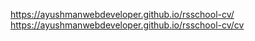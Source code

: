  https://ayushmanwebdeveloper.github.io/rsschool-cv/ <br/>
 https://ayushmanwebdeveloper.github.io/rsschool-cv/cv 
